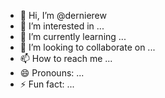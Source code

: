 - 👋 Hi, I’m @dernierew
- 👀 I’m interested in ...
- 🌱 I’m currently learning ...
- 💞️ I’m looking to collaborate on ...
- 📫 How to reach me ...
- 😄 Pronouns: ...
- ⚡ Fun fact: ...

<!---
dernierew/dernierew is a ✨ special ✨ repository because its `README.md` (this file) appears on your GitHub profile.
You can click the Preview link to take a look at your changes.
--->

